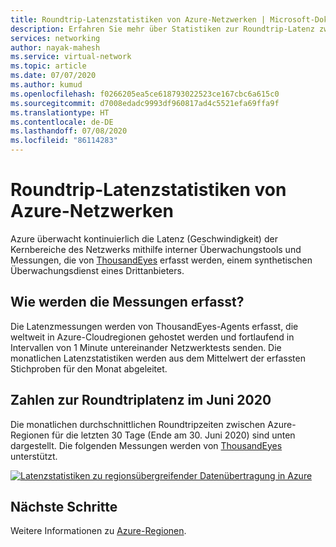 ```yaml
---
title: Roundtrip-Latenzstatistiken von Azure-Netzwerken | Microsoft-Dokumentation
description: Erfahren Sie mehr über Statistiken zur Roundtrip-Latenz zwischen Azure-Regionen.
services: networking
author: nayak-mahesh
ms.service: virtual-network
ms.topic: article
ms.date: 07/07/2020
ms.author: kumud
ms.openlocfilehash: f0266205ea5ce618793022523ce167cbc6a615c0
ms.sourcegitcommit: d7008edadc9993df960817ad4c5521efa69ffa9f
ms.translationtype: HT
ms.contentlocale: de-DE
ms.lasthandoff: 07/08/2020
ms.locfileid: "86114283"
---
```

# <a name="azure-network-round-trip-latency-statistics"></a>Roundtrip-Latenzstatistiken von Azure-Netzwerken

Azure überwacht kontinuierlich die Latenz (Geschwindigkeit) der Kernbereiche des Netzwerks mithilfe interner Überwachungstools und Messungen, die von [ThousandEyes](https://thousandeyes.com) erfasst werden, einem synthetischen Überwachungsdienst eines Drittanbieters.

## <a name="how-are-the-measurements-collected"></a>Wie werden die Messungen erfasst?

Die Latenzmessungen werden von ThousandEyes-Agents erfasst, die weltweit in Azure-Cloudregionen gehostet werden und fortlaufend in Intervallen von 1 Minute untereinander Netzwerktests senden. Die monatlichen Latenzstatistiken werden aus dem Mittelwert der erfassten Stichproben für den Monat abgeleitet.

## <a name="june-2020-round-trip-latency-figures"></a>Zahlen zur Roundtriplatenz im Juni 2020

Die monatlichen durchschnittlichen Roundtripzeiten zwischen Azure-Regionen für die letzten 30 Tage (Ende am 30. Juni 2020) sind unten dargestellt. Die folgenden Messungen werden von [ThousandEyes](https://thousandeyes.com) unterstützt.

[![Latenzstatistiken zu regionsübergreifender Datenübertragung in Azure](media/azure-network-latency/azure-network-latency.png)](media/azure-network-latency/azure-network-latency.png#lightbox)

## <a name="next-steps"></a>Nächste Schritte

Weitere Informationen zu [Azure-Regionen](https://azure.microsoft.com/global-infrastructure/regions/).
